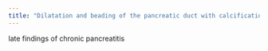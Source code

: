 ```yaml
---
title: "Dilatation and beading of the pancreatic duct with calcifications ="
---
```

late findings of chronic pancreatitis

